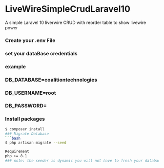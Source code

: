 # LiveWireSimpleCrudLaravel10
A simple Laravel 10 liverwire CRUD with reorder table to show livewire power
### Create your .env File
### set your dataBase credentials
### example 
### DB_DATABASE=coalitiontechnologies
### DB_USERNAME=root
### DB_PASSWORD=
### Install packages
```bash
$ composer install
### Migrate Database
```bash
$ php artisan migrate --seed

Requirement 
php >= 8.1
### note: the seeder is dynamic you will not have to fresh your database

